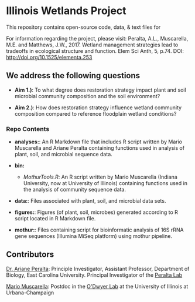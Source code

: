# Illinois Wetlands Project

This repository contains open-source code, data, & text files for 

For information regarding the project, please visit:
Peralta, A.L., Muscarella, M.E. and Matthews, J.W., 2017. Wetland management strategies lead to tradeoffs in ecological structure and function. Elem Sci Anth, 5, p.74. DOI: http://doi.org/10.1525/elementa.253

## We address the following questions

* **Aim 1.)**: To what degree does restoration strategy impact plant and soil microbial community composition and the soil environment?

* **Aim 2.)**: How does restoration strategy influence wetland community composition compared to reference floodplain wetland conditions? 

### Repo Contents

* **analyses:**: An R Markdown file that includes R script written by Mario Muscarella and Ariane Peralta containing functions used in analysis of plant, soil, and microbial sequence data.

* **bin:** 
	* *MothurTools.R*: An R script written by Mario Muscarella (Indiana University, now at University of Illinois) containing functions used in the analysis of community sequence data.

* **data:**: Files associated with plant, soil, and microbial data sets. 

* **figures:**: Figures (of plant, soil, microbes) generated according to R script located in R Markdown file.

* **mothur:**: Files containing script for bioinformatic analysis of 16S rRNA gene sequences (Illumina MiSeq platform) using mothur pipeline.

## Contributors

[Dr. Ariane Peralta]( ): Principle Investigator, Assistant Professor, Department of Biology, East Carolina University. Principal Investigator of the [Peralta Lab](http://www.peraltalab.com)

[Mario Muscarella](http://mmuscarella.github.io/): Postdoc in the [O'Dwyer Lab](https://publish.illinois.edu/odwyerlab/) at the University of Illinois at Urbana-Champaign
